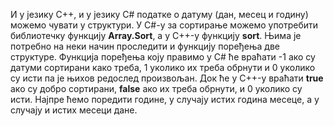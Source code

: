 ﻿
И у језику C++, и у језику C# податке о датуму (дан, месец и годину) можемо чувати у структури. 
У C#-у за сортирање можемо употребити библиотечку функцију **Array.Sort**, а у C++-у функцију **sort**.  Њима је потребно на неки начин проследити и функцију поређења две структуре.
Функција поређења коју правимо у C# ће враћати -1 ако су датуми сортирани како треба, 1 уколико их треба обрнути и 0 уколико су исти па је њихов редослед произвољан.
Док ће у C++-у враћати **true** ако су добро сортирани, **false** ако их треба обрнути, и 0 уколико су исти. 
Најпре ћемо поредити године, у случају истих година месеце, а у случају и истих месеци дане.
